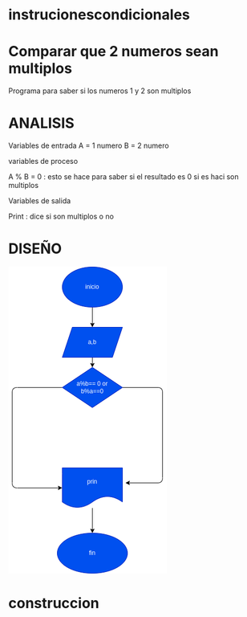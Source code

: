 # instrucionescondicionales

# Comparar que 2 numeros sean multiplos

Programa para saber si los numeros 1 y 2 son multiplos

# ANALISIS
Variables de entrada A = 1 numero B = 2 numero

variables de proceso

A % B = 0 : esto se hace para saber si el resultado es 0 si es haci son multiplos

Variables de salida

Print : dice si son multiplos o no

# DISEÑO 

![diagrama de flujo](diagrama.png "diagrama de flujo")

# construccion

